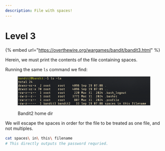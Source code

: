 ```yaml
---
description: File with spaces!
---
```


# Level 3

{% embed url="https://overthewire.org/wargames/bandit/bandit3.html" %}

Herein, we must print the contents of the file containing spaces.

Running the same `ls` command we find:

<figure><img src="../.gitbook/assets/image (3).png" alt=""><figcaption><p>Bandit2 home dir</p></figcaption></figure>

We will escape the spaces in order for the file to be treated as one file, and not multiples.

```bash
cat spaces\ in\ this\ filename
# This directly outputs the password requried.
```
